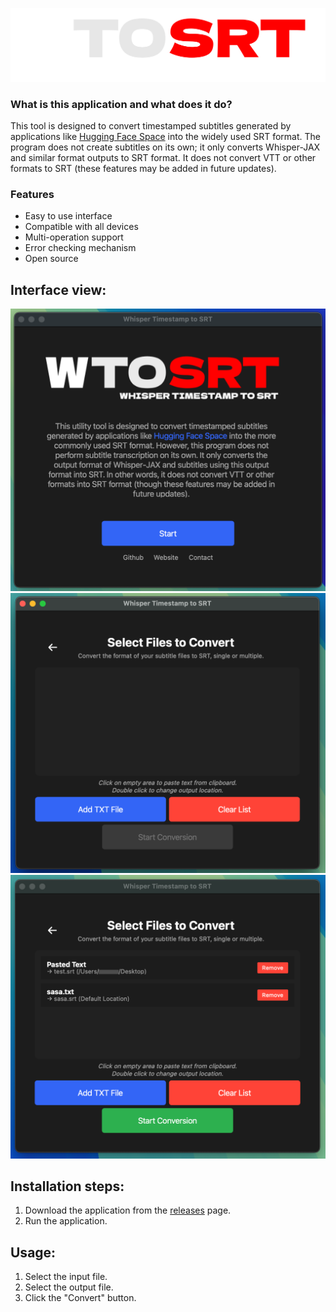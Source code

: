 ![Banner](banner.png)
### What is this application and what does it do?
This tool is designed to convert timestamped subtitles generated by applications like [Hugging Face Space](https://huggingface.co/spaces/sanchit-gandhi/whisper-jax) into the widely used SRT format. The program does not create subtitles on its own; it only converts Whisper-JAX and similar format outputs to SRT format. It does not convert VTT or other formats to SRT (these features may be added in future updates).

### Features
- Easy to use interface
- Compatible with all devices
- Multi-operation support
- Error checking mechanism
- Open source

## Interface view:

![Application Interface](images/1.png)
![Example Usage](images/2.png)
![Result Screen](images/3.png)

## Installation steps:

1. Download the application from the [releases](https://github.com/xeloxa/WTOSRT/releases/tag/whisper) page.
2. Run the application.

## Usage:

1. Select the input file.
2. Select the output file.
3. Click the "Convert" button.


